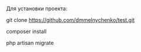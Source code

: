 Для установки проекта: 

git clone https://github.com/dmmelnychenko/test.git

composer install

php artisan migrate
